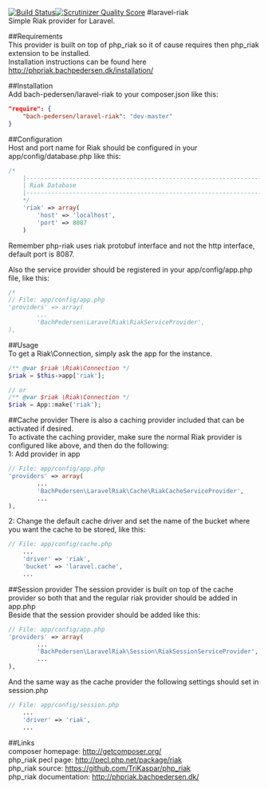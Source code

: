 [![Build Status](https://travis-ci.org/TriKaspar/laravel-riak.png?branch=master)](https://travis-ci.org/TriKaspar/laravel-riak)[![Scrutinizer Quality Score](https://scrutinizer-ci.com/g/TriKaspar/laravel-riak/badges/quality-score.png?s=b914de3041d326452b9a55d99231654b7ce1325b)](https://scrutinizer-ci.com/g/TriKaspar/laravel-riak/)
#laravel-riak  
Simple Riak provider for Laravel.  

##Requirements  
This provider is built on top of php_riak so it of cause requires then php_riak extension to be installed.  
Installation instructions can be found here http://phpriak.bachpedersen.dk/installation/  

##Installation  
Add bach-pedersen/laravel-riak to your composer.json like this:  
```JSON
"require": {
    "bach-pedersen/laravel-riak": "dev-master"
}
```  
##Configuration  
Host and port name for Riak should be configured in your app/config/database.php like this:
```PHP
/*
    |--------------------------------------------------------------------------
    | Riak Database
    |--------------------------------------------------------------------------
    */
    'riak' => array(
        'host' => 'localhost',
        'port' => 8087
    )
```  
Remember php-riak uses riak protobuf interface and not the http interface, default port is 8087.  
  
Also the service provider should be registered in your app/config/app.php file, like this:
```PHP
/*
// File: app/config/app.php
'providers' => array(
        ...
        'BachPedersen\LaravelRiak\RiakServiceProvider',
),
```  

##Usage  
To get a Riak\Connection, simply ask the app for the instance.  
```PHP
/** @var $riak \Riak\Connection */
$riak = $this->app['riak'];

// or
/** @var $riak \Riak\Connection */
$riak = App::make('riak');

```  
  

##Cache provider
There is also a caching provider included that can be activated if desired.  
To activate the caching provider, make sure the normal Riak provider is configured like above, and then do the following:  
1: Add provider in app
```PHP
// File: app/config/app.php
'providers' => array(
        ...
        'BachPedersen\LaravelRiak\Cache\RiakCacheServiceProvider',
        ...
),
```  
2: Change the default cache driver and set the name of the bucket where you want the cache to be stored, like this:  
```PHP
// File: app/config/cache.php
    ...
	'driver' => 'riak',
	'bucket' => 'laravel.cache',
    ...
```  
  
##Session provider
The session provider is built on top of the cache provider so both that and the regular riak provider should be added in app.php  
Beside that the session provider should be added like this:  
```PHP
// File: app/config/app.php
'providers' => array(
        ...
        'BachPedersen\LaravelRiak\Session\RiakSessionServiceProvider',
        ...
),
```  
And the same way as the cache provider the following settings should set in session.php  
```PHP
// File: app/config/session.php
    ...
	'driver' => 'riak',
    ...
```  
  
##Links  
composer homepage: http://getcomposer.org/  
php_riak pecl page: http://pecl.php.net/package/riak  
php_riak source: https://github.com/TriKaspar/php_riak  
php_riak documentation: http://phpriak.bachpedersen.dk/  
